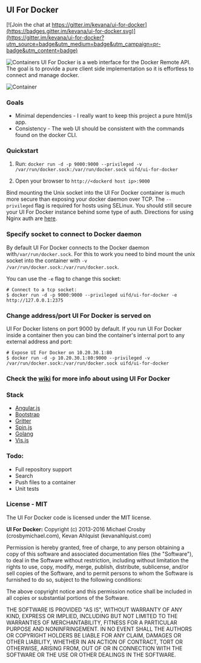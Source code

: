 ## UI For Docker

[![Join the chat at https://gitter.im/kevana/ui-for-docker](https://badges.gitter.im/kevana/ui-for-docker.svg)](https://gitter.im/kevana/ui-for-docker?utm_source=badge&utm_medium=badge&utm_campaign=pr-badge&utm_content=badge)

![Containers](/containers.png)
UI For Docker is a web interface for the Docker Remote API.  The goal is to provide a pure client side implementation so it is effortless to connect and manage docker.

![Container](/container.png)


### Goals
* Minimal dependencies - I really want to keep this project a pure html/js app.
* Consistency - The web UI should be consistent with the commands found on the docker CLI.

### Quickstart 
1. Run: `docker run -d -p 9000:9000 --privileged -v /var/run/docker.sock:/var/run/docker.sock uifd/ui-for-docker`

2. Open your browser to `http://<dockerd host ip>:9000`



Bind mounting the Unix socket into the UI For Docker container is much more secure than exposing your docker daemon over TCP. The `--privileged` flag is required for hosts using SELinux. You should still secure your UI For Docker instance behind some type of auth. Directions for using Nginx auth are [here](https://github.com/kevana/ui-for-docker/wiki/UI-for-Docker-with-Nginx-HTTP-Auth).

### Specify socket to connect to Docker daemon

By default UI For Docker connects to the Docker daemon with`/var/run/docker.sock`. For this to work you need to bind mount the unix socket into the container with `-v /var/run/docker.sock:/var/run/docker.sock`.

You can use the `-e` flag to change this socket:

    # Connect to a tcp socket:
    $ docker run -d -p 9000:9000 --privileged uifd/ui-for-docker -e http://127.0.0.1:2375

### Change address/port UI For Docker is served on
UI For Docker listens on port 9000 by default. If you run UI For Docker inside a container then you can bind the container's internal port to any external address and port:

    # Expose UI For Docker on 10.20.30.1:80
    $ docker run -d -p 10.20.30.1:80:9000 --privileged -v /var/run/docker.sock:/var/run/docker.sock uifd/ui-for-docker

### Check the [wiki](https://github.com/kevana/ui-for-docker/wiki) for more info about using UI For Docker

### Stack
* [Angular.js](https://github.com/angular/angular.js)
* [Bootstrap](http://getbootstrap.com/)
* [Gritter](https://github.com/jboesch/Gritter)
* [Spin.js](https://github.com/fgnass/spin.js/)
* [Golang](https://golang.org/)
* [Vis.js](http://visjs.org/)


### Todo:
* Full repository support
* Search
* Push files to a container
* Unit tests


### License - MIT
The UI For Docker code is licensed under the MIT license.


**UI For Docker:**
Copyright (c) 2013-2016 Michael Crosby (crosbymichael.com), Kevan Ahlquist (kevanahlquist.com)

Permission is hereby granted, free of charge, to any person
obtaining a copy of this software and associated documentation 
files (the "Software"), to deal in the Software without 
restriction, including without limitation the rights to use, copy, 
modify, merge, publish, distribute, sublicense, and/or sell copies 
of the Software, and to permit persons to whom the Software is 
furnished to do so, subject to the following conditions:

The above copyright notice and this permission notice shall be 
included in all copies or substantial portions of the Software.

THE SOFTWARE IS PROVIDED "AS IS", WITHOUT WARRANTY OF ANY KIND,
EXPRESS OR IMPLIED,
INCLUDING BUT NOT LIMITED TO THE WARRANTIES OF MERCHANTABILITY, 
FITNESS FOR A PARTICULAR PURPOSE AND NONINFRINGEMENT. 
IN NO EVENT SHALL THE AUTHORS OR COPYRIGHT 
HOLDERS BE LIABLE FOR ANY CLAIM, 
DAMAGES OR OTHER LIABILITY, 
WHETHER IN AN ACTION OF CONTRACT, 
TORT OR OTHERWISE, 
ARISING FROM, OUT OF OR IN CONNECTION WITH 
THE SOFTWARE OR THE USE OR OTHER DEALINGS IN THE SOFTWARE.
